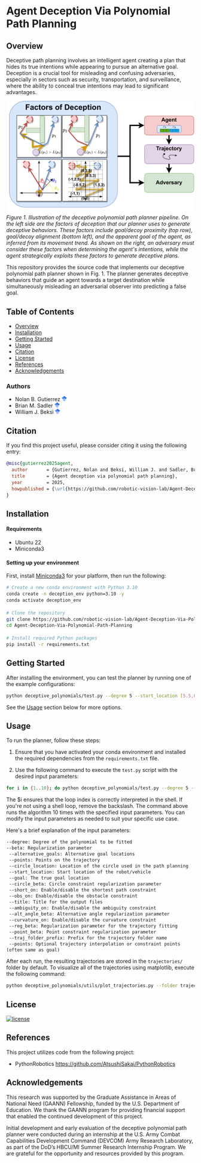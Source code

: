 # Agent Deception Via Polynomial Path Planning
 
## Overview
Deceptive path planning involves an intelligent agent creating a plan that hides
its true intentions while appearing to pursue an alternative goal.
Deception is a crucial tool for misleading and confusing adversaries, especially
in sectors such as security, transportation, and surveillance, where the ability
to conceal true intentions may lead to significant advantages.  
 
![alt text 1](docs/overview_figure/overview_deception.png) 
*Figure 1. Illustration of the deceptive polynomial path planner pipeline. On
the left side are the factors of deception that our planner uses to generate
deceptive behaviors. These factors include goal/decoy proximity (top
row), goal/decoy alignment (bottom left), and the
apparent goal of the agent, as inferred from its movement trend. As shown on the
right,  an adversary must consider these factors when determining the agent's
intentions, while the agent strategically exploits these factors to generate deceptive plans.*

This repository provides the source code that implements our deceptive
polynomial path planner shown in Fig. 1. The planner generates deceptive
behaviors that guide an agent towards a target destination while
simultaneously
misleading an adversarial observer into predicting a false goal. 

## Table of Contents
- [Overview](#overview)
- [Installation](#installation)
- [Getting Started](#getting-started)
- [Usage](#usage)
- [Citation](#citation)
- [License](#license)
- [References](#references)
- [Acknowledgements](#acknowledgements)

### Authors

- Nolan B. Gutierrez [<img src="./docs/google_scholar_logo/google_scholar_logo.svg" width=14px>](https://scholar.google.com/citations?user=2KSNiPQAAAAJ&hl=en)
- Brian M. Sadler [<img src="./docs/google_scholar_logo/google_scholar_logo.svg" width=14px>](https://scholar.google.com/citations?user=s9eCQn4AAAAJ&hl=en)
- William J. Beksi [<img src="./docs/google_scholar_logo/google_scholar_logo.svg" width=14px>](https://scholar.google.com/citations?user=lU2Z7MMAAAAJ&hl=en)

## Citation

If you find this project useful, please consider citing it using the following entry:

```bibtex
@misc{gutierrez2025agent,
  author       = {Gutierrez, Nolan and Beksi, William J. and Sadler, Brian M.},
  title        = {Agent deception via polynomial path planning},
  year         = 2025,
  howpublished = {\url{https://github.com/robotic-vision-lab/Agent-Deception-Via-Polynomial-Path-Planning.git}},
}
```

## Installation

#### Requirements

- Ubuntu 22
- Miniconda3

#### Setting up your environment

First, install [Miniconda3](https://docs.conda.io/en/latest/miniconda.html) for
your platform, then run the following:


```bash
# Create a new conda environment with Python 3.10
conda create -n deception_env python=3.10 -y
conda activate deception_env

# Clone the repository
git clone https://github.com/robotic-vision-lab/Agent-Deception-Via-Polynomial-Path-Planning.git
cd Agent-Deception-Via-Polynomial-Path-Planning

# Install required Python packages
pip install -r requirements.txt
```
## Getting Started 
After installing the environment, you can test the planner by running one of the example configurations:

```bash
python deceptive_polynomials/test.py --degree 5 --start_location [5.5,0] --goal [1.5,9.5] --alternative_goals "[[9.5,9.5]]" --short_on --ambiguity_on --reg_beta 100000 --curvature_on --beta 100 --reg_on --alt_angle_beta 1000  --curvature_on
```

See the  [Usage](#usage) section below for more options.

## Usage

To run the planner, follow these steps:

1. Ensure that you have activated your conda environment and installed the required dependencies from the `requirements.txt` file.

2. Use the following command to execute the `test.py` script with the desired input parameters:


```bash
for i in {1..10}; do python deceptive_polynomials/test.py --degree 5 --beta 0  --alternative_goals "[[9.5,9.5]]" --points "[[9.5,9.5]]" --circle_location "(7,-8)" --start_location [5.5,1.5] --goal [1.5,9.5] --circle_beta 100   --short_on --obs_on  --title "Exg_Align_Coeff_Dist_Smooth_\$i"  --ambiguity_on --alt_angle_beta 1000  --curvature_on  --reg_beta 100000 ; done
```
The \$i ensures that the loop index is correctly interpreted in the shell. If you're not using a shell loop, remove the backslash.
The command above runs the algorithm 10 times with the specified input parameters. You can modify the input parameters as needed to suit your specific use case.

Here's a brief explanation of the input parameters:
```
--degree: Degree of the polynomial to be fitted
--beta: Regularization parameter
 --alternative_goals: Alternative goal locations
 --points: Points on the trajectory
 --circle_location: Location of the circle used in the path planning
 --start_location: Start location of the robot/vehicle
 --goal: The true goal location
 --circle_beta: Circle constraint regularization parameter
 --short_on: Enable/disable the shortest path constraint
 --obs_on: Enable/disable the obstacle constraint
 --title: Title for the output files
 --ambiguity_on: Enable/disable the ambiguity constraint
 --alt_angle_beta: Alternative angle regularization parameter
 --curvature_on: Enable/disable the curvature constraint
 --reg_beta: Regularization parameter for the trajectory fitting
 --point_beta: Point constraint regularization parameter
 --traj_folder_prefix: Prefix for the trajectory folder name
 --points: Optional trajectory interpolation or constraint points (often same as goal)
```

After each run, the resulting trajectories are stored in the
`trajectories/` folder by default. To visualize all of the trajectories using matplotlib,
execute the following command:
```bash
python deceptive_polynomials/utils/plot_trajectories.py --folder trajectories
``` 

## License


[![license](https://img.shields.io/github/license/mashape/apistatus.svg?maxAge=2592000)](https://github.com/robotic-vision-lab/Agent-Deception-Via-Polynomial-Path-Planning/blob/main/LICENSE)

## References

This project utilizes code from the following project:  

* PythonRobotics https://github.com/AtsushiSakai/PythonRobotics

## Acknowledgements

This research was supported by the Graduate Assistance in Areas of National Need (GAANN) Fellowship, funded by the U.S. Department of Education. We thank the GAANN program for providing financial support that enabled the continued development of this project.

Initial development and early evaluation of the deceptive polynomial path planner were conducted during an internship at the U.S. Army Combat Capabilities Development Command (DEVCOM) Army Research Laboratory, as part of the DoD’s HBCU/MI Summer Research Internship Program. We are grateful for the opportunity and resources provided by this program.

